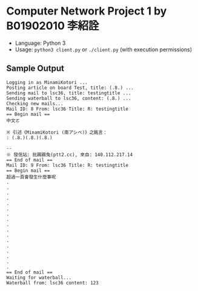 # Computer Network Project 1 by B01902010 李紹詮

 -  Language: Python 3
 -  Usage: `python3 client.py` or `./client.py` (with execution permissions)

## Sample Output

```
Logging in as MinamiKotori ...
Posting article on board Test, title: (.8.) ...
Sending mail to lsc36, title: testingtitle ...
Sending waterball to lsc36, content: (.8.) ...
Checking new mails...
Mail ID: 8 From: lsc36 Title: R: testingtitle
== Begin mail ==
中文ㄛ

※ 引述《MinamiKotori (南アシベ)》之銘言：
: (.8.)(.8.)(.8.)

--
※ 發信站: 批踢踢兔(ptt2.cc), 來自: 140.112.217.14
== End of mail ==
Mail ID: 9 From: lsc36 Title: R: testingtitle
== Begin mail ==
超過一頁會發生什麼事呢
.
.
.
.
.
.
.
.
.
.
.
.
.
.
.
.
.
== End of mail ==
Waiting for waterball...
Waterball from: lsc36 content: 123
```
